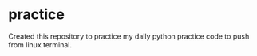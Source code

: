 # practice
Created this repository to practice my daily python practice code to push from linux terminal.
